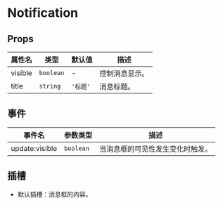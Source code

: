 # Notification

## Props

| 属性名           | 类型          | 默认值    | 描述                        |
|------------------|---------------|-----------|-----------------------------|
| visible          | `boolean`     | -         | 控制消息显示。              |
| title            | `string`      | `'标题'`  | 消息标题。                  |

## 事件

| 事件名           | 参数类型     | 描述                                       |
|------------------|--------------|--------------------------------------------|
| update:visible   | `boolean`    | 当消息框的可见性发生变化时触发。             |

## 插槽

- 默认插槽：消息框的内容。
